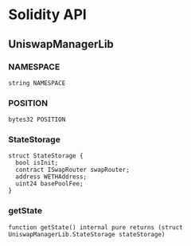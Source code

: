 # Solidity API

## UniswapManagerLib

### NAMESPACE

```solidity
string NAMESPACE
```

### POSITION

```solidity
bytes32 POSITION
```

### StateStorage

```solidity
struct StateStorage {
  bool isInit;
  contract ISwapRouter swapRouter;
  address WETHAddress;
  uint24 basePoolFee;
}
```

### getState

```solidity
function getState() internal pure returns (struct UniswapManagerLib.StateStorage stateStorage)
```


